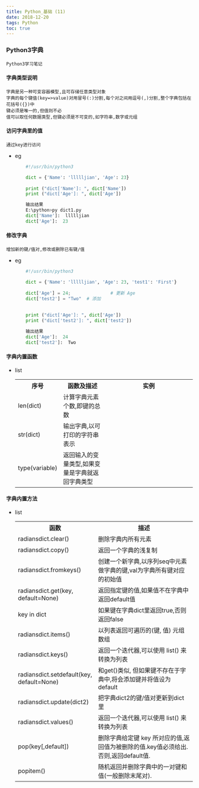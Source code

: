 ```yaml
---
title: Python_基础 (11)
date: 2018-12-20
tags: Python
toc: true
---
```


### Python3字典
    Python3学习笔记

<!-- more -->

#### 字典类型说明
    字典是另一种可变容器模型,且可存储任意类型对象
    字典的每个键值(key=>value)对用冒号(:)分割,每个对之间用逗号(,)分割,整个字典包括在花括号({})中
    键必须是唯一的,但值则不必
    值可以取任何数据类型,但键必须是不可变的,如字符串,数字或元组

#### 访问字典里的值
    通过key进行访问
- eg
    ```python
        #!/usr/bin/python3
 
        dict = {'Name': 'llllljian', 'Age': 23}
        
        print ("dict['Name']: ", dict['Name'])
        print ("dict['Age']: ", dict['Age'])

        输出结果
        E:\python>py dict1.py
        dict['Name']:  llllljian
        dict['Age']:  23
    ```

#### 修改字典 
    增加新的键/值对,修改或删除已有键/值
- eg
    ```python
        #!/usr/bin/python3
 
        dict = {'Name': 'llllljian', 'Age': 23, 'test1': 'First'}
        
        dict['Age'] = 24;               # 更新 Age
        dict['test2'] = "Two"  # 添加
        
        
        print ("dict['Age']: ", dict['Age'])
        print ("dict['test2']: ", dict['test2'])

        输出结果
        dict['Age']:  24
        dict['test2']:  Two
    ```

#### 字典内置函数
- list
    <table class="reference"><tbody><tr><th width="5%">序号</th><th width="25%">函数及描述</th><th>实例</th></tr><tr><td>len(dict)</td><td>计算字典元素个数,即键的总数</td></tr><tr><td>str(dict)</td><td>输出字典,以可打印的字符串表示</td></tr><tr><td>type(variable)</td><td>返回输入的变量类型,如果变量是字典就返回字典类型</td></tr></tbody></table>

#### 字典内置方法
- list
    <table class="reference"><tbody><tr><th style="width:20%">函数</th><th style="width:60%">描述</th></tr><tr><td>radiansdict.clear()</td><td>删除字典内所有元素 </td></tr><tr><td>radiansdict.copy()</td><td>返回一个字典的浅复制</td></tr><tr><td>radiansdict.fromkeys()</td><td>创建一个新字典,以序列seq中元素做字典的键,val为字典所有键对应的初始值</td></tr><tr><td>radiansdict.get(key, default=None)</td><td>返回指定键的值,如果值不在字典中返回default值</td></tr><tr><td>key in dict</td><td>如果键在字典dict里返回true,否则返回false</td></tr><tr><td>radiansdict.items()</td><td>以列表返回可遍历的(键, 值) 元组数组</td></tr><tr><td>radiansdict.keys()</td><td>返回一个迭代器,可以使用 list() 来转换为列表</td></tr><tr><td>radiansdict.setdefault(key, default=None)</td><td>和get()类似, 但如果键不存在于字典中,将会添加键并将值设为default</td></tr><tr><td>radiansdict.update(dict2)</td><td>把字典dict2的键/值对更新到dict里</td></tr><tr><td>radiansdict.values()</td><td>返回一个迭代器,可以使用 list() 来转换为列表</td></tr><tr><td>pop(key[,default])</td><td>删除字典给定键 key 所对应的值,返回值为被删除的值.key值必须给出.否则,返回default值.</td></tr><tr><td>popitem()</td><td>随机返回并删除字典中的一对键和值(一般删除末尾对).</td></tr></tbody></table>


